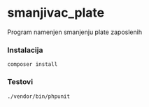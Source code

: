 # smanjivac_plate
Program namenjen smanjenju plate zaposlenih

### Instalacija
`composer install`

### Testovi
`./vendor/bin/phpunit`

